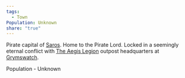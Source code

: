 ```yaml
---
tags:
  - Town
Population: Unknown
share: "true"
---
```


Pirate capital of [Saros](../../../History%20&%20Lore/A%20Brief%20Saros%20History.md). Home to the Pirate Lord. Locked in a seemingly eternal conflict with [The Aegis Legion](../../../Peoples%20&%20Factions/The%20Aegis%20Legion/index.md) outpost headquarters at [Grymswatch](../Grymswatch/index.md). 

Population - Unknown